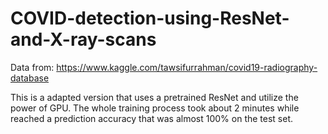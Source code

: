 # COVID-detection-using-ResNet-and-X-ray-scans

Data from: https://www.kaggle.com/tawsifurrahman/covid19-radiography-database

This is a adapted version that uses a pretrained ResNet and utilize the power of GPU. The whole training process took about 2 minutes while reached a prediction accuracy that was almost 100% on the test set.
